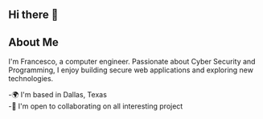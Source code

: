 ## Hi there 👋

<!--
**FrancescoGalazzo/FrancescoGalazzo** is a ✨ _special_ ✨ repository because its `README.md` (this file) appears on your GitHub profile.

Here are some ideas to get you started:

- 🔭 I’m currently working on ...
- 🌱 I’m currently learning ...
- 👯 I’m looking to collaborate on ...
- 🤔 I’m looking for help with ...
- 💬 Ask me about ...
- 📫 How to reach me: ...
- 😄 Pronouns: ...
- ⚡ Fun fact: ...
-->


## About Me
I'm Francesco, a computer engineer. Passionate about Cyber Security and Programming, I enjoy building secure web applications and exploring new technologies.

<p align="left">-🌍  I'm based in Dallas, Texas<br>-👯  I'm open to collaborating on all interesting project<br> </p>


<!--
## 🔧 Skills & Technologies
- **Languages:** Java, Kotlin, C, Python
- **Frameworks:** Sprin Boot
- **Tools:** 
- **Other:** [Any other relevant skills]

## 🚀 Current Projects
- [Project Name] - Brief description
- [Project Name] - Brief description
- [Project Name] - Brief description

## 📫 How to Reach Me
- [Social Media Platform]
- [Email or other contact method]
- [Portfolio website]

## 📊 GitHub Stats
![GitHub stats](https://github-readme-stats.vercel.app/api?username=YourUsername&show_icons=true&theme=radical)

## 🌱 I'm currently learning...
[What you're currently learning or focusing on]

## 💬 Ask me about...
[Topics you're knowledgeable about and willing to help others with]

-->
